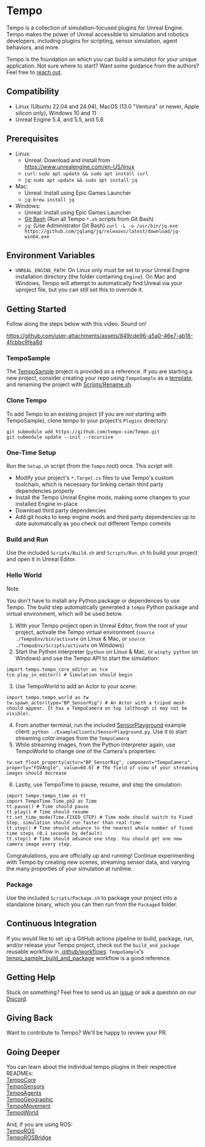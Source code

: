 # Tempo
Tempo is a collection of simulation-focused plugins for Unreal Engine. Tempo makes the power of Unreal accessible to simulation and robotics developers, including plugins for scripting, sensor simulation, agent behaviors, and more.

Tempo is the foundation on which you can build a simulator for your unique application. Not sure where to start? Want some guidance from the authors? Feel free to [reach out](https://www.temposimulation.com/contact).

## Compatibility
- Linux (Ubuntu 22.04 and 24.04), MacOS (13.0 "Ventura" or newer, Apple silicon only), Windows 10 and 11
- Unreal Engine 5.4, and 5.5, and 5.6

## Prerequisites
- Linux:
  - Unreal: Download and install from https://www.unrealengine.com/en-US/linux
  - `curl`: `sudo apt update && sudo apt install curl`
  - `jq`: `sudo apt update && sudo apt install jq` 
- Mac:
  - Unreal: Install using Epic Games Launcher
  - `jq`: `brew install jq`
- Windows:
  - Unreal: Install using Epic Games Launcher
  - [Git Bash](https://gitforwindows.org/) (Run all Tempo `*.sh` scripts from Git Bash)
  - `jq`: (Use Administrator Git Bash) `curl -L -o /usr/bin/jq.exe https://github.com/jqlang/jq/releases/latest/download/jq-win64.exe`

## Environment Variables
- `UNREAL_ENGINE_PATH`: On Linux only must be set to your Unreal Engine installation directory (the folder containing `Engine`). On Mac and Windows, Tempo will attempt to automatically find Unreal via your uproject file, but you can still set this to override it.

## Getting Started
Follow along the steps below with this video. Sound on!

https://github.com/user-attachments/assets/849cde96-a5a0-46e7-ab18-4fcbbc9fea8d

### TempoSample
The [TempoSample](https://github.com/tempo-sim/TempoSample) project is provided as a reference. If you are starting a new project, consider creating your repo using `TempoSample` as a [template](https://docs.github.com/en/repositories/creating-and-managing-repositories/creating-a-repository-from-a-template), and renaming the project with [Scripts/Rename.sh](https://github.com/tempo-sim/TempoSample/blob/main/Scripts/Rename.sh).

### Clone Tempo
To add Tempo to an existing project (if you are *not* starting with TempoSample), clone tempo to your project's `Plugins` directory:<br />
```
git submodule add https://github.com/tempo-sim/Tempo.git
git submodule update --init --recursive
```

### One-Time Setup
Run the `Setup.sh` script (from the `Tempo` root) once. This script will:
- Modify your project's `*.Target.cs` files to use Tempo's custom toolchain, which is necessary for linking certain third party dependencies properly
- Install the Tempo Unreal Engine mods, making some changes to your installed Engine in-place
- Download third party dependencies
- Add git hooks to keep engine mods and third party dependencies up to date automatically as you check out different Tempo commits

### Build and Run
Use the included `Scripts/Build.sh` and `Scripts/Run.sh` to build your project and open it in Unreal Editor.

### Hello World
> [!NOTE]
> You don't have to install any Python package or dependences to use Tempo. The build step automatically generated a `tempo` Python package and virtual environment, which will be used below.
1. With your Tempo project open in Unreal Editor, from the root of your project, activate the Tempo virtual environment (`source ./TempoEnv/bin/activate` on Linux & Mac, or `source ./TempoEnv/Scripts/activate` on Windows)
2. Start the Python interpreter (`python` on Linux & Mac, or `winpty python` on Windows) and use the Tempo API to start the simulation:
```
import tempo.tempo_core_editor as tce
tce.play_in_editor() # Simulation should begin
```
3. Use TempoWorld to add an Actor to your scene:
```
import tempo.tempo_world as tw
tw.spawn_actor(type="BP_SensorRig") # An Actor with a tripod mesh should appear. It has a TempoCamera on top (although it may not be visible).
```
4. From another terminal, run the included [SensorPlayground](https://github.com/tempo-sim/Tempo/blob/main/ExampleClients/SensorPlayground.py) example client: `python ./ExampleClients/SensorPlayground.py`. Use it to start streaming color images from the `TempoCamera`
5. While streaming images, from the Python interpreter again, use TempoWorld to change one of the Camera's properties:
```
tw.set_float_property(actor="BP_SensorRig", component="TempoCamera", property="FOVAngle", value=60.0) # The field of view of your streaming images should decrease
```
6. Lastly, use TempoTime to pause, resume, and step the simulation:
```
import tempo.tempo_time as tt
import TempoTime.Time_pb2 as Time
tt.pause() # Time should pause
tt.play() # Time should resume
tt.set_time_mode(Time.FIXED_STEP) # Time mode should switch to Fixed Step, simulation should run faster than real-time
tt.step() # Time should advance to the nearest whole number of fixed time steps (0.1 seconds by default)
tt.step() # Time should advance one step. You should get one new camera image every step.
```
Congratulations, you are officially up and running! Continue experimenting with Tempo by creating new scenes, streaming sensor data, and varying the many properties of your simulation at runtime.

### Package
Use the included `Scripts/Package.sh` to package your project into a standalone binary, which you can then run from the `Packaged` folder.

## Continuous Integration
If you would like to set up a GitHub actions pipeline to build, package, run, and/or release your Tempo project, check out the `build_and_package` reusable workflow in [.github/workflows](https://github.com/tempo-sim/Tempo/tree/main/.github/workflows). `TempoSample`'s [tempo_sample_build_and_package](https://github.com/tempo-sim/TempoSample/blob/main/.github/workflows/tempo_sample_build_and_package.yml) workflow is a good reference.

## Getting Help
Stuck on something? Feel free to send us an [issue](https://github.com/tempo-sim/Tempo/issues) or ask a question on our [Discord](https://discord.gg/bKa2hnGYnw).

## Giving Back
Want to contribute to Tempo? We'll be happy to review your PR.

## Going Deeper
You can learn about the individual tempo plugins in their respective READMEs:<br />
[TempoCore](/TempoCore/README.md)<br />
[TempoSensors](/TempoSensors/README.md)<br />
[TempoAgents](/TempoAgents/README.md)<br />
[TempoGeographic](/TempoGeographic/README.md)<br />
[TempoMovement](/TempoMovement/README.md)<br />
[TempoWorld](/TempoWorld/README.md)<br />

And, if you are using ROS:<br />
[TempoROS](https://github.com/tempo-sim/TempoROS)<br />
[TempoROSBridge](/TempoROSBridge/README.md)<br />
